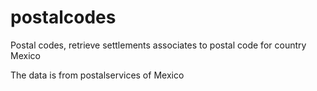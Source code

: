 # postalcodes
Postal codes, retrieve settlements associates to postal code for country Mexico

The data is from postalservices of Mexico
